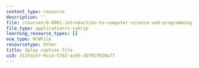 ```yaml
---
content_type: resource
description: ''
file: /courses/6-0001-introduction-to-computer-science-and-programming-in-python-fall-2016/3137a1e79cca5702ac65d5f91f630a77_0Whyfs88TYE.vtt
file_type: application/x-subrip
learning_resource_types: []
ocw_type: OCWFile
resourcetype: Other
title: 3play caption file
uid: 3137a1e7-9cca-5702-ac65-d5f91f630a77
---
```

